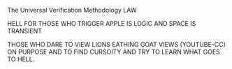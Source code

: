 The Universal Verification Methodology LAW

HELL FOR THOSE WHO TRIGGER APPLE IS LOGIC AND SPACE IS TRANSIENT

THOSE WHO DARE TO VIEW LIONS EATHING GOAT VIEWS (YOUTUBE-CC) ON PURPOSE AND TO FIND CURSOITY AND TRY TO LEARN WHAT GOES TO HELL.